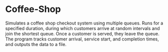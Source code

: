 # Coffee-Shop
Simulates a coffee shop checkout system using multiple queues. Runs for a specified duration, during which customers arrive at random intervals and join the shortest queue. Once a customer is served, they leave the queue. The program tracks customer arrival, service start, and completion times, and outputs the data to a file.
